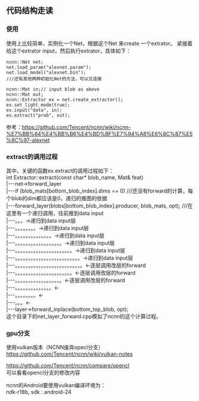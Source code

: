 


## 代码结构走读

### 使用
使用上比较简单，实例化一个Net，根据这个Net 来create 一个extrator。
紧接着给这个extrator input，然后执行extrator，具体如下：
```
ncnn::Net net;
net.load_param("alexnet.param");
net.load_model("alexnet.bin");
///还有其他两种初始化Net的方法，可以见连接

ncnn::Mat in;// input blob as above
ncnn::Mat out;
ncnn::Extractor ex = net.create_extractor();
ex.set_light_mode(true);
ex.input("data", in);
ex.extract("prob", out);
```
参考：https://github.com/Tencent/ncnn/wiki/ncnn-%E7%BB%84%E4%BB%B6%E4%BD%BF%E7%94%A8%E6%8C%87%E5%8C%97-alexnet


### extract的调用过程
其中，关键的函数ex.extract的调用过程如下：  
int Extractor::extract(const char* blob_name, Mat& feat)  
    |---net->forward_layer  
            |---if (blob_mats[bottom_blob_index].dims == 0) ///还没有forward的计算，每个blob的dim都应该是0，递归的推图的依据  
            |---forward_layer(blobs[bottom_blob_index].producer, blob_mats, opt);   ///在这里有一个递归调用，往前推到data input  
            |---。。。->递归到data input层  
            |---。。。。。。。。->递归到data input层  
            |---。。。。。。。。。。。。。。->递归到data input层  
            |---。。。。。。。。。。。。。。。。。。->递归到data input层  
            |---。。。。。。。。。。。。。。。。。。。。。。->递归到data input层  
            |---。。。。。。。。。。。。。。。。。。。。。。。。。->递归到data input层  
            |---。。。。。。。。。。。。。。。。。。。。。。。。。。<-逐层调用改层的forward  
            |---。。。。。。。。。。。。。。。。。。。。。。<-逐层调用改层的forward  
            |---。。。。。。。。。。。。。。。。。。<-逐层调用改层的forward  
            |---。。。。。。。。。。。。。。<-  
            |---。。。。。。。。<-  
            |---。。。<-  
            |---layer->forward_inplace(bottom_top_blob, opt);  
这个目录下的net_layer_forward.cpp模拟了ncnn的这个计算过程。

### gpu分支
使用vulkan版本（NCNN废弃opecl分支）  
https://github.com/Tencent/ncnn/wiki/vulkan-notes  

https://github.com/Tencent/ncnn/compare/opencl  
可以看看opencl分支的修改内容  

ncnn的Android要使用vulkan编译环境为：  
ndk-r18b, sdk : android-24  


